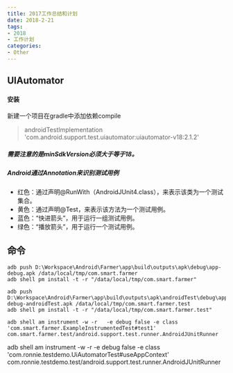 ```yaml
---
title: 2017工作总结和计划
date: 2018-2-21
tags:
- 2018
- 工作计划
categories:
- Other
---
```


## UIAutomator
#### 安装
新建一个项目在gradle中添加依赖compile 
>  androidTestImplementation 'com.android.support.test.uiautomator:uiautomator-v18:2.1.2'

##### 需要注意的是minSdkVersion必须大于等于18。 
##### Android通过Annotation来识别测试用例

* 红色：通过声明@RunWith（AndroidJUnit4.class），来表示该类为一个测试集合。 
* 黄色：通过声明@Test，来表示该方法为一个测试用例。 
* 蓝色：“快进箭头”，用于运行一组测试用例。 
* 绿色：“播放箭头”，用于运行一个测试用例。

## 命令
```
adb push D:\Workspace\Android\Farmer\app\build\outputs\apk\debug\app-debug.apk /data/local/tmp/com.smart.farmer
adb shell pm install -t -r "/data/local/tmp/com.smart.farmer"

adb push D:\Workspace\Android\Farmer\app\build\outputs\apk\androidTest\debug\app-debug-androidTest.apk /data/local/tmp/com.smart.farmer.test
adb shell pm install -t -r "/data/local/tmp/com.smart.farmer.test"

adb shell am instrument -w -r   -e debug false -e class 'com.smart.farmer.ExampleInstrumentedTest#test1' com.smart.farmer.test/android.support.test.runner.AndroidJUnitRunner

```

adb shell am instrument -w -r   -e debug false -e class 'com.ronnie.testdemo.UiAutomatorTest#useAppContext' com.ronnie.testdemo.test/android.support.test.runner.AndroidJUnitRunner